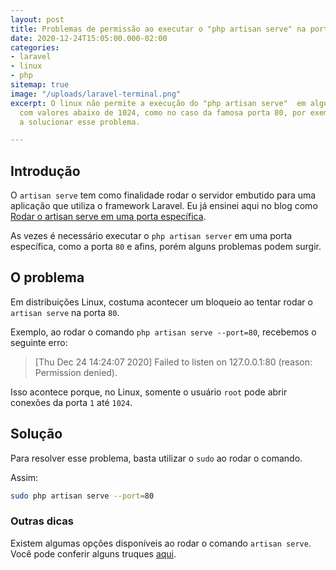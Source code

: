 ```yaml
---
layout: post
title: Problemas de permissão ao executar o "php artisan serve" na porta 80
date: 2020-12-24T15:05:00.000-02:00
categories:
- laravel
- linux
- php
sitemap: true
image: "/uploads/laravel-terminal.png"
excerpt: O linux não permite a execução do "php artisan serve"  em algumas portas
  com valores abaixo de 1024, como no caso da famosa porta 80, por exemplo. Aprenda
  a solucionar esse problema.

---
```

## Introdução

O `artisan serve` tem como finalidade rodar o servidor embutido para uma aplicação que utiliza o framework Laravel. Eu já ensinei aqui no blog como [Rodar o artisan serve em uma porta específica](/blog/2020/12/24/como-definir-a-porta-usada-no-php-artisan-serve).

As vezes é necessário executar o `php artisan server` em uma porta específica, como a porta `80` e afins, porém alguns problemas podem surgir.

## O problema

Em distribuições Linux, costuma acontecer um bloqueio ao tentar rodar o `artisan serve` na porta `80`.

Exemplo, ao rodar o comando `php artisan serve --port=80`, recebemos o seguinte erro:

> \[Thu Dec 24 14:24:07 2020\] Failed to listen on 127.0.0.1:80 (reason: Permission denied).

Isso acontece porque, no Linux, somente o usuário `root` pode abrir conexões da porta `1` até `1024`.

## Solução

Para resolver esse problema, basta utilizar o `sudo` ao rodar o comando.

Assim:

```bash
sudo php artisan serve --port=80
```

### Outras dicas

Existem algumas opções disponíveis ao rodar o comando `artisan serve`. Você pode conferir alguns truques [aqui](/blog/2019/08/17/truques-com-o-comando-php-artisan-serve).
